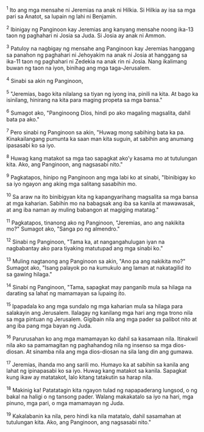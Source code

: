 <sup>1</sup>
Ito ang mga mensahe ni Jeremias na anak ni Hilkia. Si Hilkia ay isa sa mga pari sa Anatot, sa lupain ng lahi ni Benjamin. 

<sup>2</sup>
Ibinigay ng Panginoon kay Jeremias ang kanyang mensahe noong ika-13 taon ng paghahari ni Josia sa Juda. Si Josia ay anak ni Ammon. 

<sup>3</sup>
Patuloy na nagbigay ng mensahe ang Panginoon kay Jeremias hanggang sa panahon ng paghahari ni Jehoyakim na anak ni Josia at hanggang sa ika-11 taon ng paghahari ni Zedekia na anak rin ni Josia. Nang ikalimang buwan ng taon na iyon, binihag ang mga taga-Jerusalem.

<sup>4</sup>
Sinabi sa akin ng Panginoon, 

<sup>5</sup>
"Jeremias, bago kita nilalang sa tiyan ng iyong ina, pinili na kita. At bago ka isinilang, hinirang na kita para maging propeta sa mga bansa." 

<sup>6</sup>
Sumagot ako, "Panginoong Dios, hindi po ako magaling magsalita, dahil bata pa ako." 

<sup>7</sup>
Pero sinabi ng Panginoon sa akin, "Huwag mong sabihing bata ka pa. Kinakailangang pumunta ka saan man kita suguin, at sabihin ang anumang ipasasabi ko sa iyo. 

<sup>8</sup>
Huwag kang matakot sa mga tao sapagkat akoʼy kasama mo at tutulungan kita. Ako, ang Panginoon, ang nagsasabi nito." 

<sup>9</sup>
Pagkatapos, hinipo ng Panginoon ang mga labi ko at sinabi, "Ibinibigay ko sa iyo ngayon ang aking mga salitang sasabihin mo. 

<sup>10</sup>
Sa araw na ito binibigyan kita ng kapangyarihang magsalita sa mga bansa at mga kaharian. Sabihin mo na babagsak ang iba sa kanila at mawawasak, at ang iba naman ay muling babangon at magiging matatag." 

<sup>11</sup>
Pagkatapos, tinanong ako ng Panginoon, "Jeremias, ano ang nakikita mo?" Sumagot ako, "Sanga po ng almendro." 

<sup>12</sup>
Sinabi ng Panginoon, "Tama ka, at nangangahulugan iyan na nagbabantay ako para tiyaking matutupad ang mga sinabi ko." 

<sup>13</sup>
Muling nagtanong ang Panginoon sa akin, "Ano pa ang nakikita mo?" Sumagot ako, "Isang palayok po na kumukulo ang laman at nakatagilid ito sa gawing hilaga." 

<sup>14</sup>
Sinabi ng Panginoon, "Tama, sapagkat may panganib mula sa hilaga na darating sa lahat ng mamamayan sa lupaing ito. 

<sup>15</sup>
Ipapadala ko ang mga sundalo ng mga kaharian mula sa hilaga para salakayin ang Jerusalem. Ilalagay ng kanilang mga hari ang mga trono nila sa mga pintuan ng Jerusalem. Gigibain nila ang mga pader sa palibot nito at ang iba pang mga bayan ng Juda. 

<sup>16</sup>
Parurusahan ko ang mga mamamayan ko dahil sa kasamaan nila. Itinakwil nila ako sa pamamagitan ng paghahandog nila ng insenso sa mga dios-diosan. At sinamba nila ang mga dios-diosan na sila lang din ang gumawa. 

<sup>17</sup>
Jeremias, ihanda mo ang sarili mo. Humayo ka at sabihin sa kanila ang lahat ng ipinapasabi ko sa iyo. Huwag kang matakot sa kanila. Sapagkat kung ikaw ay matatakot, lalo kitang tatakutin sa harap nila. 

<sup>18</sup>
Makinig ka! Patatatagin kita ngayon tulad ng napapaderang lungsod, o ng bakal na haligi o ng tansong pader. Walang makakatalo sa iyo na hari, mga pinuno, mga pari, o mga mamamayan ng Juda. 

<sup>19</sup>
Kakalabanin ka nila, pero hindi ka nila matatalo, dahil sasamahan at tutulungan kita. Ako, ang Panginoon, ang nagsasabi nito."